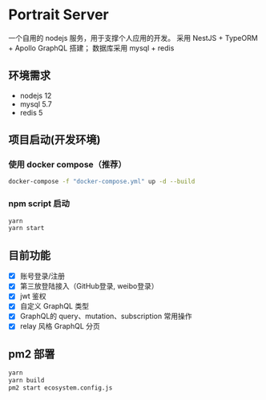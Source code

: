 # Portrait Server

一个自用的 nodejs 服务，用于支撑个人应用的开发。
采用 NestJS + TypeORM + Apollo GraphQL 搭建； 数据库采用 mysql + redis

## 环境需求

- nodejs 12
- mysql 5.7
- redis 5

## 项目启动(开发环境)

### 使用 docker compose（推荐）

```sh
docker-compose -f "docker-compose.yml" up -d --build
```

### npm script 启动

```sh
yarn
yarn start
```

## 目前功能

- [x] 账号登录/注册
- [x] 第三放登陆接入（GitHub登录, weibo登录）
- [x] jwt 鉴权
- [x] 自定义 GraphQL 类型
- [x] GraphQL的 query、mutation、subscription 常用操作
- [x] relay 风格 GraphQL 分页

## pm2 部署

```sh
yarn
yarn build
pm2 start ecosystem.config.js
```
